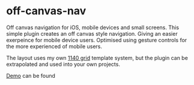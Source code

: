 off-canvas-nav
==============

Off canvas navigation for iOS, mobile devices and small screens. This simple plugin creates an off canvas style navigation. Giving an easier exerpeince for mobile device users. Optimised using gesture controls for the more experienced of mobile users. 

The layout uses my own <a href="https://github.com/richmccartney/1140-grid">1140 grid</a> template system, but the plugin can be extrapolated and used into your own projects.

<a href="http://richardmccartney.co.uk/off-canvas-nav">Demo</a> can be found <here class=""></here>